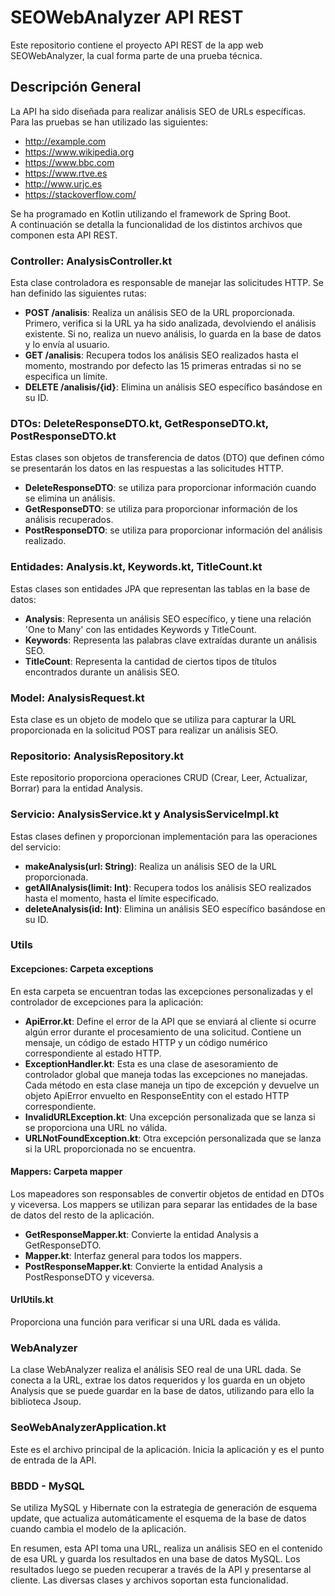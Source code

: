# SEOWebAnalyzer API REST
Este repositorio contiene el proyecto API REST de la app web SEOWebAnalyzer, la cual forma parte de una prueba técnica.  

## Descripción General
La API ha sido diseñada para realizar análisis SEO de URLs específicas. Para las pruebas se han utilizado las siguientes:  
- http://example.com
- https://www.wikipedia.org
- https://www.bbc.com
- https://www.rtve.es
- http://www.urjc.es
- https://stackoverflow.com/

Se ha programado en Kotlin utilizando el framework de Spring Boot.  
A continuación se detalla la funcionalidad de los distintos archivos que componen esta API REST.

### Controller: AnalysisController.kt  
Esta clase controladora es responsable de manejar las solicitudes HTTP. Se han definido las siguientes rutas:  
- **POST /analisis**: Realiza un análisis SEO de la URL proporcionada. Primero, verifica si la URL ya ha sido analizada, devolviendo el análisis existente. Si no, realiza un nuevo análisis, lo guarda en la base de datos y lo envía al usuario.
- **GET /analisis**: Recupera todos los análisis SEO realizados hasta el momento, mostrando por defecto las 15 primeras entradas si no se especifica un límite.
- **DELETE /analisis/{id}**: Elimina un análisis SEO específico basándose en su ID.

### DTOs: DeleteResponseDTO.kt, GetResponseDTO.kt, PostResponseDTO.kt  
Estas clases son objetos de transferencia de datos (DTO) que definen cómo se presentarán los datos en las respuestas a las solicitudes HTTP.
- **DeleteResponseDTO**: se utiliza para proporcionar información cuando se elimina un análisis.
- **GetResponseDTO**: se utiliza para proporcionar información de los análisis recuperados.
- **PostResponseDTO**: se utiliza para proporcionar información del análisis realizado.

### Entidades: Analysis.kt, Keywords.kt, TitleCount.kt
Estas clases son entidades JPA que representan las tablas en la base de datos:   
- **Analysis**: Representa un análisis SEO específico, y tiene una relación 'One to Many' con las entidades Keywords y TitleCount.
- **Keywords**: Representa las palabras clave extraídas durante un análisis SEO.
- **TitleCount**: Representa la cantidad de ciertos tipos de títulos encontrados durante un análisis SEO.

### Model: AnalysisRequest.kt
Esta clase es un objeto de modelo que se utiliza para capturar la URL proporcionada en la solicitud POST para realizar un análisis SEO.

### Repositorio: AnalysisRepository.kt
Este repositorio proporciona operaciones CRUD (Crear, Leer, Actualizar, Borrar) para la entidad Analysis.

### Servicio: AnalysisService.kt y AnalysisServiceImpl.kt
Estas clases definen y proporcionan implementación para las operaciones del servicio:  
- **makeAnalysis(url: String)**: Realiza un análisis SEO de la URL proporcionada.
- **getAllAnalysis(limit: Int)**: Recupera todos los análisis SEO realizados hasta el momento, hasta el límite especificado.
- **deleteAnalysis(id: Int)**: Elimina un análisis SEO específico basándose en su ID.

### Utils
#### Excepciones: Carpeta exceptions
En esta carpeta se encuentran todas las excepciones personalizadas y el controlador de excepciones para la aplicación:  
- **ApiError.kt**:  Define el error de la API que se enviará al cliente si ocurre algún error durante el procesamiento de una solicitud. Contiene un mensaje, un código de estado HTTP y un código numérico correspondiente al estado HTTP.
- **ExceptionHandler.kt**: Esta es una clase de asesoramiento de controlador global que maneja todas las excepciones no manejadas. Cada método en esta clase maneja un tipo de excepción y devuelve un objeto ApiError envuelto en ResponseEntity con el estado HTTP correspondiente.
- **InvalidURLException.kt**: Una excepción personalizada que se lanza si se proporciona una URL no válida.
- **URLNotFoundException.kt**: Otra excepción personalizada que se lanza si la URL proporcionada no se encuentra.

#### Mappers: Carpeta mapper
Los mapeadores son responsables de convertir objetos de entidad en DTOs y viceversa. Los mappers se utilizan para separar las entidades de la base de datos del resto de la aplicación.  
- **GetResponseMapper.kt**: Convierte la entidad Analysis a GetResponseDTO.
- **Mapper.kt**: Interfaz general para todos los mappers.
- **PostResponseMapper.kt**: Convierte la entidad Analysis a PostResponseDTO y viceversa.
  
#### UrlUtils.kt
Proporciona una función para verificar si una URL dada es válida.  

### WebAnalyzer
La clase WebAnalyzer realiza el análisis SEO real de una URL dada. Se conecta a la URL, extrae los datos requeridos y los guarda en un objeto Analysis que se puede guardar en la base de datos, utilizando para ello la biblioteca Jsoup.

### SeoWebAnalyzerApplication.kt
Este es el archivo principal de la aplicación. Inicia la aplicación y es el punto de entrada de la API.  

### BBDD - MySQL
Se utiliza MySQL y Hibernate con la estrategia de generación de esquema update, que actualiza automáticamente el esquema de la base de datos cuando cambia el modelo de la aplicación.  

  
En resumen, esta API toma una URL, realiza un análisis SEO en el contenido de esa URL y guarda los resultados en una base de datos MySQL. Los resultados luego se pueden recuperar a través de la API y presentarse al cliente. Las diversas clases y archivos soportan esta funcionalidad.
